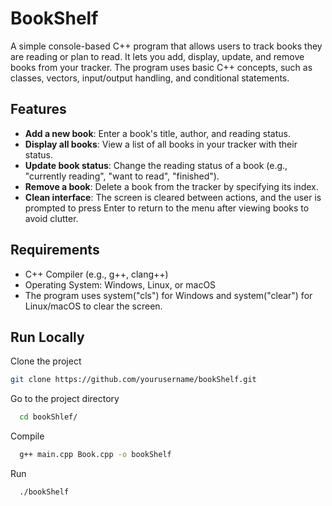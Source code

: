 
# BookShelf

A simple console-based C++ program that allows users to track books they are reading or plan to read. It lets you add, display, update, and remove books from your tracker. The program uses basic C++ concepts, such as classes, vectors, input/output handling, and conditional statements.


## Features

- **Add a new book**: Enter a book's title, author, and reading status.
- **Display all books**: View a list of all books in your tracker with their status.
- **Update book status**: Change the reading status of a book (e.g., "currently reading", "want to read", "finished").
- **Remove a book**: Delete a book from the tracker by specifying its index.
- **Clean interface**: The screen is cleared between actions, and the user is prompted to press Enter to return to the menu after viewing books to avoid clutter.


## Requirements
- C++ Compiler (e.g., g++, clang++)
- Operating System: Windows, Linux, or macOS
- The program uses system("cls") for Windows and system("clear") for Linux/macOS to clear the screen.
## Run Locally

Clone the project

```bash
git clone https://github.com/yourusername/bookShelf.git
```

Go to the project directory

```bash
  cd bookShlef/
```

Compile

```bash
  g++ main.cpp Book.cpp -o bookShelf

```

Run

```bash
  ./bookShelf

```

